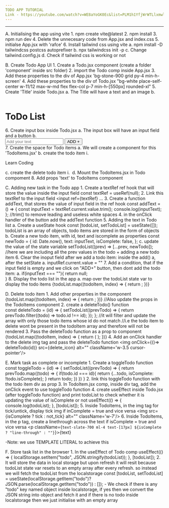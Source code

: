 ```yaml
---
TODO APP TUTORIAL
Link - https://youtube.com/watch?v=WE8aYoGK0Ec&list=PLM1h1YfjWrWTLlxmwlhchYMXO0JGrf2_Q&index=15&t=267s
---
```


---
A. Initialising the app using vite
    1. npm create vite@latest
    2. npm install
    3. npm run dev
    4. Delete the unnecesary code from App.jsx and index.css
    5. initialse App.jsx with 'rafce'
    6. Install tailwind css using vite
        a. npm install -D tailwindcss postcss autoprefixer
        b. npx tailwindcss init -p
        c. Change tailwind.config.js
        d. Check if tailwind css is working or not

B. Create Todo App UI
    1. Create a Todo.jsx component (create a folder 'component' inside src folder)
    2. import the Todo comp inside App.jsx
    3. Add these properties to the div of App.jsx
        'bg-stone-900 grid py-4 min-h-screen'
    4. Add these properties to the div of Todo.jsx
        "bg-white place-self-center w-11/12 max-w-md 
        flex flex-col p-7 min-h-[550px] rounded-xl"
    5. Create 'Title' inside Todo.jsx
        a. The Title will have a text and an image
        b. <div className="flex items-center mt-7 gap-2">
                <img className="w-8" src={todo_icon} alt="" />
                <h1 className="text-3xl font-semibold">ToDo List</h1>
           </div>
    6. Create input box inside Todo.jsx
        a. The input box will have an input field and a button
        b. <div className="flex items-center my-7 bg-gray-200 rounded-full">
				<input
					className="bg-transparent border-0 outline-none flex-1 h-14 pl-7 pr-2 placeholder: text-slate-600"
					type="text"
					placeholder="Add your text"
				/>
				<button className="border-none rounded-full bg-orange-600 w-32 h-14 text-white text-lg font-medium cursor-pointer">
					ADD +
				</button>
		    </div>
    7. Create the space for Todo items
        a. We will create a component for this 'TodoItems.jsx'
        b. create the todo item
            i. <div className='flex flex-1 items-center cursor-pointer'>
                <img src={tick} alt="" className='w-7'/>
                <p className='text-slate-700 ml-4 text-[17px]'>Learn Coding</p>
            </div>
        c. create the delete todo item 
            i. <img src={delete_icon} alt="" className='w-3.5 cursor-pointer'/>
        d. Mount the TodoItems.jsx in Todo compoment
    8. Add props 'text' to TodoItems component

C. Adding new task in the Todo app
    1. Create a textRef ref hook that will store the value inside the input field
        const textRef = useRef(null);
    2. Link this textRef to the input field 
        <input
			ref={textRef}
            ...
    3. Create a function addText, that stores the value of input field in the ref hook
        const addText = () => {
            const inputText = textRef.current.value.trim();
            console.log(inputText);
	    };
        //trim() to remove leading and useless white spaces
    4. in the onClick handler of the button add the addText function
    5. Adding the text in Todo list
        a. Create a useState hook
            const [todoList, setTodoList] = useState([]);
            todoList is an array of objects, todo items are stored in the form of objects
        b. Create a new todo item, with id, text and iscomplete as properties
            const newTodo = {
                id: Date.now(),
                text: inputText,
                isComplete: false,
		    };
        c. update the value of the state variable
            setTodoList((prev) => [...prev, newTodo]);
            //here we are including all the prev values in the todo + adding a new todo item
    6. Clear the inoput field after we add a todo item: inside the add() a, after the setState
        a. inputRef.current.value = ""
    7. Add a condition, that if the input field is empty and we click on "ADD+" button, then dont add the todo item:
        a.  if(inputText === ""){
                return null;    
            }
    8. Display the todo list in the app
        a. map over the todoList state var to display the todo items
            {todoList.map((todoItem, index) => {
					return <TodoItems key={index} text={todoItem.text} />;
			})}

D. Delete todo item
    1. Add other properties in the <TodoItems/> component 
        {todoList.map((todoItem, index) => {
					return <TodoItems key={index} text={todoItem.text} id={todoItem.id} isComplete={todoItem.isComplete}/>;
		})}
        //Also update the props in the TodoItems component
    2. create a deleteTodo() function   
        const deleteTodo = (id) => {
            setTodoList((prevTodo) => {
                return prevTodo.filter((todo) => todo.id !== id);
            });
	    };
        //it will filter and update the array with only those todo items whose id do not match
        //i.e the todo item to delete wont be present in the todoItem array and therefore will not be rendered
    3. Pass the deleteTodo function as a prop to <TodoItems/> component
        {todoList.map((todoItem, index) => {
					return (
						<TodoItems
							key={index}
							text={todoItem.text}
							id={todoItem.id}
							isComplete={todoItem.isComplete}
                            deleteTodo={deleteTodo}**
						/>
					);
		})}
    4. Add an onClick handler to the delete img tag and pass the deleteTodo function
        <img onClick={()=> deleteTodo(id)} src={delete_icon} alt="" className='w-3.5 cursor-pointer'/>

E. Mark task as complete or incomplete
    1. Create a toggleTodo function
        const toggleTodo = (id) => {
            setTodoList((prevTodo) => {
                return prevTodo.map((todo) => {
                        if(todo.id === id){
                            return {...todo, isComplete: !todo.isComplete};
                        }
                        return todo;
                    })
                })
        }
    2. link this toggleTodo function with the todo item div as prop
    3. In TodoItem.jsx comp, inside div tag, add the onClick event to use toggleTodo function
    4. create useEffect inside Todo.jsx (after toggleTodo function) and print todoList to check whether it is updating the value of isComplete or not
        useEffect(() => {
		    console.log(todoList);
	    }, [todoList]);
    5. Inside TodoItems, in the img tag for tick/untick, display tick img if inComplete = true and vice versa
        <img  src={isComplete ? tick : not_tick} alt="" className='w-7'/>
    6. Inside TodoItems, in the p tag, create a linethrough across the text if isComplete = true and vice versa
        <p className={`text-slate-700 ml-4 text-[17px] ${isComplete ? "line-through" : ""}`}>{text}</p>
        -Note: we use TEMPLATE LITERAL to achieve this

F. Store task list in the browser
    1. In the useEffect of Todo comp
        useEffect(() => {
		    localStorage.setItem("todo", JSON.stringify(todoList));
	    }, [todoList]);
    2. It will store the data in local storage but upon refresh it will resit because todoList state var resets to an empty array after every refresh. so instead we will fetch the todoList from the localstorage
        const [todoList, setTodoList] = useState(localStorage.getItem("todo")? JSON.parse(localStorage.getItem("todo")) : []);
        - We check if there is any "todo" key named object inside localstorage, if yes then we convert the JSON string into object and fetch it and if there is no todo inside localstorage then we just initialise with an empty array